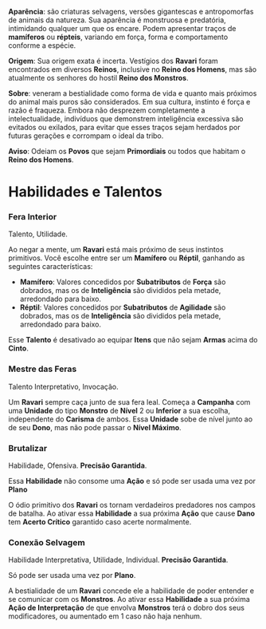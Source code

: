 **Aparência**: são criaturas selvagens, versões gigantescas e antropomorfas de animais da natureza. Sua aparência é monstruosa e predatória, intimidando qualquer um que os encare. Podem apresentar traços de **mamíferos** ou **répteis**, variando em força, forma e comportamento conforme a espécie.

**Origem**: Sua origem exata é incerta. Vestígios dos **Ravari** foram encontrados em diversos **Reinos**, inclusive no **Reino dos Homens**, mas são atualmente os senhores do hostil **Reino dos Monstros**.

**Sobre**: veneram a bestialidade como forma de vida e quanto mais próximos do animal mais puros são considerados. Em sua cultura, instinto é força e razão é fraqueza. Embora não desprezem completamente a intelectualidade, indivíduos que demonstrem inteligência excessiva são evitados ou exilados, para evitar que esses traços sejam herdados por futuras gerações e corrompam o ideal da tribo.

**Aviso**: Odeiam os **Povos** que sejam **Primordiais** ou todos que habitam o **Reino dos Homens**.

# Habilidades e Talentos

### Fera Interior

Talento, Utilidade.

Ao negar a mente, um **Ravari** está mais próximo de seus instintos primitivos. Você escolhe entre ser um **Mamífero** ou **Réptil**, ganhando as seguintes características:
* **Mamífero**: Valores concedidos por **Subatributos** de **Força** são dobrados, mas os de **Inteligência** são divididos pela metade, arredondado para baixo.
* **Réptil**: Valores concedidos por **Subatributos** de **Agilidade** são dobrados, mas os de **Inteligência** são divididos pela metade, arredondado para baixo.

Esse **Talento** é desativado ao equipar **Itens** que não sejam **Armas** acima do **Cinto**.

### Mestre das Feras

Talento Interpretativo, Invocação.

Um **Ravari** sempre caça junto de sua fera leal. Começa a **Campanha** com uma **Unidade** do tipo **Monstro** de **Nível** 2 ou **Inferior** a sua escolha, independente do **Carisma** de ambos. Essa **Unidade** sobe de nível junto ao de seu **Dono**, mas não pode passar o **Nível Máximo**. 

### Brutalizar

Habilidade, Ofensiva. **Precisão Garantida**.

Essa **Habilidade** não consome uma **Ação** e só pode ser usada uma vez por **Plano**

O ódio primitivo dos **Ravari** os tornam verdadeiros predadores nos campos de batalha. Ao ativar essa **Habilidade** a sua próxima **Ação** que cause **Dano** tem **Acerto Crítico** garantido caso acerte normalmente.

### Conexão Selvagem

Habilidade Interpretativa, Utilidade, Individual. **Precisão Garantida**.

Só pode ser usada uma vez por **Plano**.

A bestialidade de um **Ravari** concede ele a habilidade de poder entender e se comunicar com os **Monstros**. Ao ativar essa **Habilidade** a sua próxima **Ação de Interpretação** de que envolva **Monstros** terá o dobro dos seus modificadores, ou aumentado em 1 caso não haja nenhum.